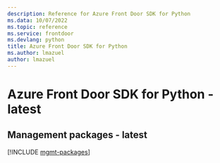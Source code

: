```yaml
---
description: Reference for Azure Front Door SDK for Python
ms.data: 10/07/2022
ms.topic: reference
ms.service: frontdoor
ms.devlang: python
title: Azure Front Door SDK for Python
ms.author: lmazuel
author: lmazuel
---
```

# Azure Front Door SDK for Python - latest

## Management packages - latest
[!INCLUDE [mgmt-packages](front-door-mgmt-index.md)]